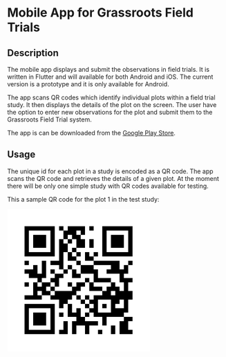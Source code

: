 # Mobile App for Grassroots Field Trials


## Description

The mobile app displays and submit the observations in field trials. It is written in Flutter and will available for both Android and iOS. The current version is a prototype and it is only available for Android.

The app scans QR codes which identify individual plots within a field trial study. It then displays the details of the plot on the screen. The user have the option to enter new  observations for the plot and submit them to the Grassroots Field Trial system.

The app is can be downloaded from the [Google Play Store](https://play.google.com/store/apps/details?id=tools.grassroots.qr_reader).
 

## Usage

The unique id for each plot in a study is encoded as a QR code. The app scans the QR code and retrieves the details of a given plot. At the moment there will be only one simple study with QR codes available for testing. 

This a sample QR code for the plot 1 in the test study:

![QR code for plot 1](QR_codes/1.png)

